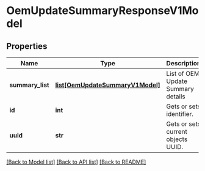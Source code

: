 # OemUpdateSummaryResponseV1Model

## Properties
Name | Type | Description | Notes
------------ | ------------- | ------------- | -------------
**summary_list** | [**list[OemUpdateSummaryV1Model]**](OemUpdateSummaryV1Model.md) | List of OEM Update Summary details | [optional] 
**id** | **int** | Gets or sets identifier. | [optional] 
**uuid** | **str** | Gets or sets current objects UUID. | [optional] 

[[Back to Model list]](../README.md#documentation-for-models) [[Back to API list]](../README.md#documentation-for-api-endpoints) [[Back to README]](../README.md)


